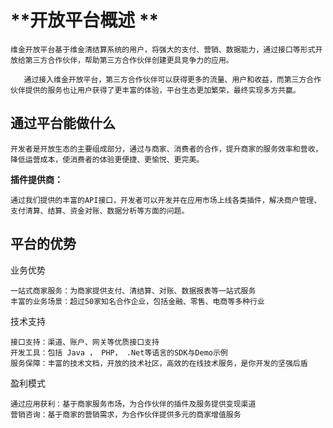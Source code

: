 # **开放平台概述  **

```
维金开放平台基于维金清结算系统的用户，将强大的支付、营销、数据能力，通过接口等形式开放给第三方合作伙伴，帮助第三方合作伙伴创建更具竞争力的应用。

   通过接入维金开放平台，第三方合作伙伴可以获得更多的流量、用户和收益，而第三方合作伙伴提供的服务也让用户获得了更丰富的体验，平台生态更加繁荣，最终实现多方共赢。
```

## 通过平台能做什么

```
开发者是开放生态的主要组成部分，通过与商家、消费者的合作，提升商家的服务效率和营收，降低运营成本，使消费者的体验更便捷、更愉悦、更完美。
```

**插件提供商：**

```
通过我们提供的丰富的API接口，开发者可以开发并在应用市场上线各类插件，解决商户管理、支付清算、结算、资金对账、数据分析等方面的问题。
```

## 平台的优势

业务优势

```
一站式商家服务：为商家提供支付、清结算、对账、数据报表等一站式服务
丰富的业务场景：超过50家知名合作企业，包括金融、零售、电商等多种行业
```

技术支持

```
接口支持：渠道、账户、网关等优质接口支持
开发工具：包括 Java ， PHP， .Net等语言的SDK与Demo示例
服务保障：丰富的技术文档，开放的技术社区，高效的在线技术服务，是你开发的坚强后盾
```

盈利模式

```
通过应用获利：基于商家服务市场，为合作伙伴的插件及服务提供变现渠道
营销咨询：基于商家的营销需求，为合作伙伴提供多元的商家增值服务
```



